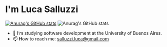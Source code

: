 # I'm Luca Salluzzi
[![Anurag's GitHub stats](https://github-readme-stats.vercel.app/api?username=salluzziluca)](https://github.com/anuraghazra/github-readme-stats)
![Anurag's GitHub stats](https://github-readme-stats.vercel.app/api?username=anuraghazra&show_icons=true&theme=tokyonight)

- 👀 I’m studying software development at the University of Buenos Aires.
- 📫 How to reach me: salluzzi.luca@gmail.com

<!---
salluzziluca/salluzziluca is a ✨ special ✨ repository because its `README.md` (this file) appears on your GitHub profile.
You can click the Preview link to take a look at your changes.
--->
